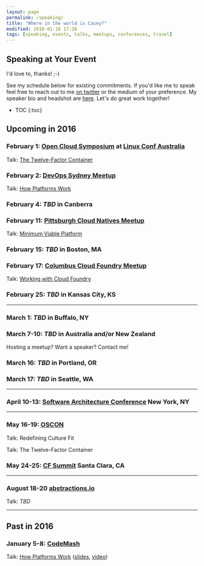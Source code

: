```yaml
---
layout: page
permalink: /speaking/
title: "Where in the world is Casey?"
modified: 2016-01-16 17:26
tags: [speaking, events, talks, meetups, conferences, travel]
---
```


## Speaking at Your Event

I'd love to, thanks! ;-)

See my schedule below for existing commitments. If you'd like me to speak feel free to reach out to me [on twitter](http://twitter.com/caseywest) or the medium of your preference. My speaker bio and headshot are [here](/about/). Let's do great work together!

* TOC
{:toc}

## Upcoming in 2016

### February 1: [Open Cloud Symposium] at [Linux Conf Australia]

Talk: [The Twelve-Factor Container](http://sites.rcbops.com/opencloud_symposium/category/lca2016/)

### February 2: [DevOps Sydney Meetup]

Talk: [How Platforms Work](http://www.meetup.com/devops-sydney/events/221906369/)

### February 4: _TBD_ in Canberra

### February 11: [Pittsburgh Cloud Natives Meetup]

Talk: [Minimum Viable Platform](http://www.meetup.com/Pittsburgh-Cloud-Natives/events/228059873/)

### February 15: _TBD_ in Boston, MA

### February 17: [Columbus Cloud Foundry Meetup]

Talk: [Working with Cloud Foundry](http://www.meetup.com/Columbus-Cloud-Foundry-Meetup/events/227859878/)

### February 25: _TBD_ in Kansas City, KS

---

### March 1: _TBD_ in Buffalo, NY

### March 7-10: _TBD_ in Australia and/or New Zealand

Hosting a meetup? Want a speaker? Contact me!

### March 16: _TBD_ in Portland, OR

### March 17: _TBD_ in Seattle, WA

---

### April 10-13: [Software Architecture Conference] New York, NY

---

### May 16-19: [OSCON]

Talk: Redefining Culture Fit

Talk: The Twelve-Factor Container

### May 24-25: [CF Summit] Santa Clara, CA

---

### August 18-20 [abstractions.io]

Talk: _TBD_

---

## Past in 2016

### January 5-8: [CodeMash]

Talk: [How Platforms Work](http://www.codemash.org/session/managing-containerized-workloads-at-scale-with-lattice/)
([slides](https://speakerdeck.com/caseywest/how-platforms-work-codemash-2016), [video](https://www.youtube.com/watch?v=8QOi4VFhSl8))



[Software Architecture Conference]: http://conferences.oreilly.com/software-architecture/engineering-business-us
[abstractions.io]: http://abstractions.io
[CF Summit]: http://santaclara2016.cfsummit.com/
[OSCON]: http://conferences.oreilly.com/oscon/open-source-us
[CodeMash]: http://codemash.org/
[Linux Conf Australia]: http://linux.conf.au/
[Open Cloud Symposium]: http://sites.rcbops.com/opencloud_symposium/
[DevOps Sydney Meetup]: http://www.meetup.com/devops-sydney/
[Pittsburgh Cloud Natives Meetup]: http://www.meetup.com/Pittsburgh-Cloud-Natives/
[Columbus Cloud Foundry Meetup]: http://www.meetup.com/Columbus-Cloud-Foundry-Meetup/
